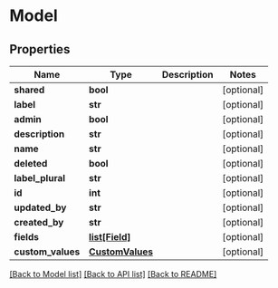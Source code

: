# Model

## Properties
Name | Type | Description | Notes
------------ | ------------- | ------------- | -------------
**shared** | **bool** |  | [optional] 
**label** | **str** |  | [optional] 
**admin** | **bool** |  | [optional] 
**description** | **str** |  | [optional] 
**name** | **str** |  | [optional] 
**deleted** | **bool** |  | [optional] 
**label_plural** | **str** |  | [optional] 
**id** | **int** |  | [optional] 
**updated_by** | **str** |  | [optional] 
**created_by** | **str** |  | [optional] 
**fields** | [**list[Field]**](Field.md) |  | [optional] 
**custom_values** | [**CustomValues**](CustomValues.md) |  | [optional] 

[[Back to Model list]](../README.md#documentation-for-models) [[Back to API list]](../README.md#documentation-for-api-endpoints) [[Back to README]](../README.md)

